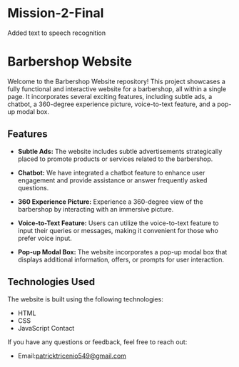 # Mission-2-Final
Added text to speech recognition
# Barbershop Website

Welcome to the Barbershop Website repository! This project showcases a fully functional and interactive website for a barbershop, all within a single page. It incorporates several exciting features, including subtle ads, a chatbot, a 360-degree experience picture, voice-to-text feature, and a pop-up modal box.

## Features

- **Subtle Ads:** The website includes subtle advertisements strategically placed to promote products or services related to the barbershop.

- **Chatbot:** We have integrated a chatbot feature to enhance user engagement and provide assistance or answer frequently asked questions.

- **360 Experience Picture:** Experience a 360-degree view of the barbershop by interacting with an immersive picture.

- **Voice-to-Text Feature:** Users can utilize the voice-to-text feature to input their queries or messages, making it convenient for those who prefer voice input.

- **Pop-up Modal Box:** The website incorporates a pop-up modal box that displays additional information, offers, or prompts for user interaction.

## Technologies Used

The website is built using the following technologies:

- HTML
- CSS
- JavaScript
Contact

If you have any questions or feedback, feel free to reach out:

- Email:patricktricenio549@gmail.com
